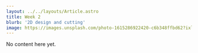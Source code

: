 ```yaml
---
layout: ../../layouts/Article.astro
title: Week 2
blurb: '2D design and cutting'
image: https://images.unsplash.com/photo-1615286922420-c6b348ffbd62?ixlib=rb-4.0.3&w=800&q=80
---
```


No content here yet.
